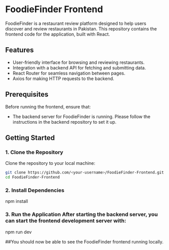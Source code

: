 # FoodieFinder Frontend

FoodieFinder is a restaurant review platform designed to help users discover and review restaurants in Pakistan. This repository contains the frontend code for the application, built with React.

## Features
- User-friendly interface for browsing and reviewing restaurants.
- Integration with a backend API for fetching and submitting data.
- React Router for seamless navigation between pages.
- Axios for making HTTP requests to the backend.

## Prerequisites
Before running the frontend, ensure that:
- The backend server for FoodieFinder is running. Please follow the instructions in the backend repository to set it up.

## Getting Started

### 1. Clone the Repository
Clone the repository to your local machine:

```bash
git clone https://github.com/<your-username>/FoodieFinder-Frontend.git
cd FoodieFinder-Frontend
```

### 2. Install Dependencies
npm install

### 3. Run the Application After starting the backend server, you can start the frontend development server with:
npm run dev

##You should now be able to see the FoodieFinder frontend running locally.
